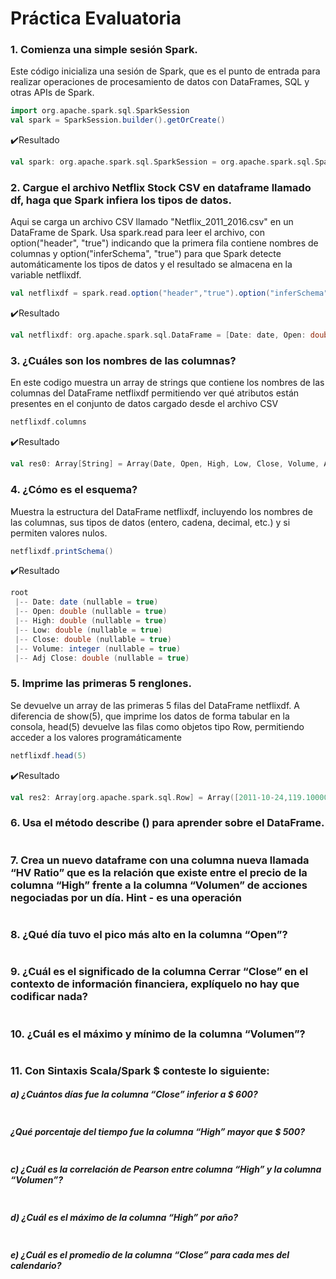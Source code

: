 # Práctica Evaluatoria

### 1. Comienza una simple sesión Spark.
Este código inicializa una sesión de Spark, que es el punto de entrada para realizar operaciones de procesamiento de datos con DataFrames, SQL y otras APIs de Spark.
```scala
import org.apache.spark.sql.SparkSession
val spark = SparkSession.builder().getOrCreate()
```
✔️Resultado
```scala
val spark: org.apache.spark.sql.SparkSession = org.apache.spark.sql.SparkSession@59a8891e
```
### 2. Cargue el archivo Netflix Stock CSV en dataframe llamado df, haga que Spark infiera los tipos de datos.
Aqui se carga un archivo CSV llamado "Netflix_2011_2016.csv" en un DataFrame de Spark. Usa spark.read para leer el archivo, con option("header", "true") indicando que la primera fila contiene nombres de columnas y option("inferSchema", "true") para que Spark detecte automáticamente los tipos de datos y el resultado se almacena en la variable netflixdf.
```scala
val netflixdf = spark.read.option("header","true").option("inferSchema","true").csv("Netflix_2011_2016.csv")
```
✔️Resultado

```scala
val netflixdf: org.apache.spark.sql.DataFrame = [Date: date, Open: double ... 5 more fields]
```
### 3. ¿Cuáles son los nombres de las columnas?
En este codigo muestra un array de strings que contiene los nombres de las columnas del DataFrame netflixdf permitiendo ver qué atributos están presentes en el conjunto de datos cargado desde el archivo CSV
```scala
netflixdf.columns
```
✔️Resultado
```scala
val res0: Array[String] = Array(Date, Open, High, Low, Close, Volume, Adj Close)
```
### 4. ¿Cómo es el esquema?
Muestra la estructura del DataFrame netflixdf, incluyendo los nombres de las columnas, sus tipos de datos (entero, cadena, decimal, etc.) y si permiten valores nulos.
```scala
netflixdf.printSchema()
```
✔️Resultado
```scala
root
 |-- Date: date (nullable = true)
 |-- Open: double (nullable = true)
 |-- High: double (nullable = true)
 |-- Low: double (nullable = true)
 |-- Close: double (nullable = true)
 |-- Volume: integer (nullable = true)
 |-- Adj Close: double (nullable = true)
```
### 5. Imprime las primeras 5 renglones.
Se devuelve un array de las primeras 5 filas del DataFrame netflixdf. A diferencia de show(5), que imprime los datos de forma tabular en la consola, head(5) devuelve las filas como objetos tipo Row, permitiendo acceder a los valores programáticamente
```scala
netflixdf.head(5)
```
✔️Resultado
```scala
val res2: Array[org.apache.spark.sql.Row] = Array([2011-10-24,119.100002,120.28000300000001,115.100004,118.839996,120460200,16.977142], [2011-10-25,74.899999,79.390001,74.249997,77.370002,315541800,11.052857000000001], [2011-10-26,78.73,81.420001,75.399997,79.400002,148733900,11.342857], [2011-10-27,82.179998,82.71999699999999,79.249998,80.86000200000001,71190000,11.551428999999999], [2011-10-28,80.280002,84.660002,79.599999,84.14000300000001,57769600,12.02])
```
### 6. Usa el método describe () para aprender sobre el DataFrame.
```scala

```

### 7. Crea un nuevo dataframe con una columna nueva llamada “HV Ratio” que es la relación que existe entre el precio de la columna “High” frente a la columna “Volumen” de acciones negociadas por un día. Hint - es una operación
```scala

```

### 8. ¿Qué día tuvo el pico más alto en la columna “Open”?
```scala

```

### 9. ¿Cuál es el significado de la columna Cerrar “Close” en el contexto de información financiera, explíquelo no hay que codificar nada?
```scala

```

### 10. ¿Cuál es el máximo y mínimo de la columna “Volumen”?
```scala

```

### 11. Con Sintaxis Scala/Spark $ conteste lo siguiente:
##### a) ¿Cuántos días fue la columna “Close” inferior a $ 600?
```scala

```

##### ¿Qué porcentaje del tiempo fue la columna “High” mayor que $ 500?
```scala

```
##### c) ¿Cuál es la correlación de Pearson entre columna “High” y la columna “Volumen”?
```scala

```
##### d) ¿Cuál es el máximo de la columna “High” por año?
```scala

```
##### e) ¿Cuál es el promedio de la columna “Close” para cada mes del calendario?
```scala

```